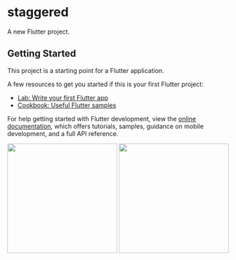 # staggered

A new Flutter project.

## Getting Started

This project is a starting point for a Flutter application.

A few resources to get you started if this is your first Flutter project:

- [Lab: Write your first Flutter app](https://docs.flutter.dev/get-started/codelab)
- [Cookbook: Useful Flutter samples](https://docs.flutter.dev/cookbook)

For help getting started with Flutter development, view the
[online documentation](https://docs.flutter.dev/), which offers tutorials,
samples, guidance on mobile development, and a full API reference.

<img src="https://user-images.githubusercontent.com/118718488/229396608-41cde1fc-1f23-4692-a746-f7499aea4518.png" width="250px">
<img src="https://user-images.githubusercontent.com/118718488/229396687-116fe3ca-0763-4811-90c5-42006e5697b7.png" width="250px">
